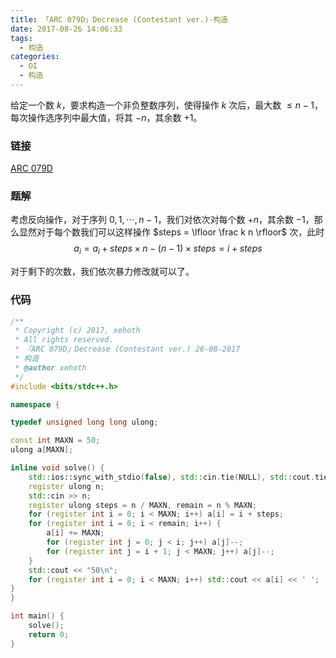 ```yaml
---
title: 「ARC 079D」Decrease (Contestant ver.)-构造
date: 2017-08-26 14:06:33
tags:
  - 构造
categories:
  - OI
  - 构造
---
```

给定一个数 $k$，要求构造一个非负整数序列，使得操作 $k$ 次后，最大数 $\leq n - 1$，每次操作选序列中最大值，将其 $-n$，其余数 $+1$。

<!-- more -->
### 链接
[ARC 079D](http://arc079.contest.atcoder.jp/tasks/arc079_b)

### 题解
考虑反向操作，对于序列 $0, 1, \cdots, n - 1$，我们对依次对每个数 $+n$，其余数 $-1$，那么显然对于每个数我们可以这样操作 $steps = \lfloor \frac k n \rfloor$ 次，此时
$$a_i = a_i + steps \times n - (n - 1) \times steps = i + steps$$

对于剩下的次数，我们依次暴力修改就可以了。

### 代码
``` cpp
/**
 * Copyright (c) 2017, xehoth
 * All rights reserved.
 * 「ARC 079D」Decrease (Contestant ver.) 26-08-2017
 * 构造
 * @author xehoth
 */
#include <bits/stdc++.h>

namespace {

typedef unsigned long long ulong;

const int MAXN = 50;
ulong a[MAXN];

inline void solve() {
    std::ios::sync_with_stdio(false), std::cin.tie(NULL), std::cout.tie(NULL);
    register ulong n;
    std::cin >> n;
    register ulong steps = n / MAXN, remain = n % MAXN;
    for (register int i = 0; i < MAXN; i++) a[i] = i + steps;
    for (register int i = 0; i < remain; i++) {
        a[i] += MAXN;
        for (register int j = 0; j < i; j++) a[j]--;
        for (register int j = i + 1; j < MAXN; j++) a[j]--;
    }
    std::cout << "50\n";
    for (register int i = 0; i < MAXN; i++) std::cout << a[i] << ' ';
}
}

int main() {
    solve();
    return 0;
}
```

